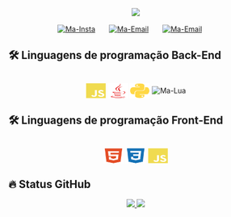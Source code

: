 <p align="center">
  <img src="https://readme-typing-svg.herokuapp.com?color=%23FD428D&center=true&vCenter=true&lines=Seja+bem-vindo(a)+ao+meu+perfil!;Estudante+e+desenvolvedor+back-end">
</p>

<!-- Social icons section -->
<p align="center">
  <a href="https://instagram.com/la.penguinn"><img width="32px" alt="Ma-Insta" title="Siga-me no instagram!" src="https://i.imgur.com/5v6IYbZ.png"/></a>
  &#8287;&#8287;&#8287;&#8287;&#8287;
  <a href="mailto:marcelo.lamonica17@gmail.com"><img width="32px" alt="Ma-Email" title="Contate-me!" src="https://i.imgur.com/MBS0Jru.png"/></a>
  &#8287;&#8287;&#8287;&#8287;&#8287;
  <a href="https://www.linkedin.com/in/marcelo-lamonica-04b565206"><img width="32px" alt="Ma-Email" title="Visite meu linkedin!" src="https://i.imgur.com/1fzXnDw.png"/></a>
  &#8287;&#8287;&#8287;&#8287;&#8287;
</p>

## 🛠️ Linguagens de programação Back-End
<div align="center"><br>
  <img align="center" alt="Ma-Js" height="30" width="40" src="https://raw.githubusercontent.com/devicons/devicon/master/icons/javascript/javascript-plain.svg">
  <img align="center" alt="Ma-Java" height="30" width="40" src="https://raw.githubusercontent.com/devicons/devicon/master/icons/java/java-plain.svg">
  <img align="center" alt="Ma-Python" height="30" width="40" src="https://raw.githubusercontent.com/devicons/devicon/master/icons/python/python-plain.svg">
  <img align="center" alt="Ma-Lua" height="30" width="40" src="https://cdn.jsdelivr.net/gh/devicons/devicon/icons/lua/lua-original.svg">
</div>

## 🛠️ Linguagens de programação Front-End
<div align="center"><br>
  <img align="center" alt="Ma-HTML" height="30" width="40" src="https://raw.githubusercontent.com/devicons/devicon/master/icons/html5/html5-plain.svg">
  <img align="center" alt="Ma-CSS" height="30" width="40" src="https://raw.githubusercontent.com/devicons/devicon/master/icons/css3/css3-plain.svg">
  <img align="center" alt="Ma-Js" height="30" width="40" src="https://raw.githubusercontent.com/devicons/devicon/master/icons/javascript/javascript-plain.svg">
</div>

## 🔥 Status GitHub

<div align="center">
  <a href="https://github.com/lamarcelo">
  <img height="180em" src="https://github-readme-stats.vercel.app/api?username=lamarcelo&show_icons=true&theme=radical&include_all_commits=true&count_private=true"/>
  <img height="180em" src="https://github-readme-stats.vercel.app/api/top-langs/?username=lamarcelo&layout=compact&langs_count=7&theme=radical"/>
</div>
